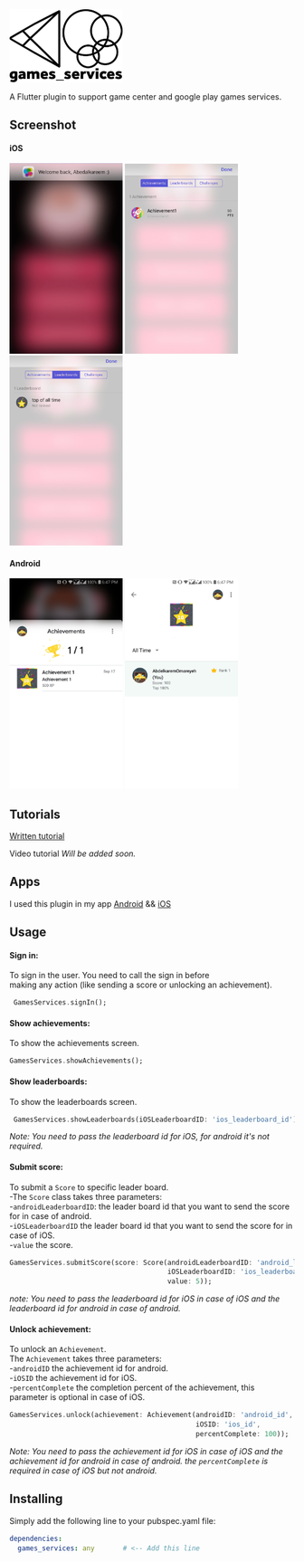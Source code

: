 <img src="https://github.com/Abedalkareem/games_services/raw/master/logo.png" width="200"/>

A Flutter plugin to support game center and google play games services.  

## Screenshot  
#### iOS  
<img src="https://raw.githubusercontent.com/Abedalkareem/games_services/master/screenshots/screenshot1.png" width="200"/> <img src="https://raw.githubusercontent.com/Abedalkareem/games_services/master/screenshots/screenshot2.png" width="200"/> <img src="https://raw.githubusercontent.com/Abedalkareem/games_services/master/screenshots/screenshot3.png" width="200"/>  
#### Android  
<img src="https://raw.githubusercontent.com/Abedalkareem/games_services/master/screenshots/screenshot4.png" width="200"/> <img src="https://raw.githubusercontent.com/Abedalkareem/games_services/master/screenshots/screenshot5.png" width="200"/>  

## Tutorials  

[Written tutorial](https://bit.ly/2yv1C00)  

Video tutorial
*Will be added soon.*  

## Apps  

I used this plugin in my app [Android](https://play.google.com/store/apps/details?id=com.jostudio.monkeybanana) && [iOS](https://apps.apple.com/gm/app/id1514479049)  

## Usage  
#### Sign in:  
To sign in the user. You need to call the sign in before  
making any action (like sending a score or unlocking an achievement).  
``` dart
 GamesServices.signIn();
```  

#### Show achievements:
To show the achievements screen.  
``` dart
GamesServices.showAchievements();
```  

#### Show leaderboards:
To show the leaderboards screen.  
``` dart
 GamesServices.showLeaderboards(iOSLeaderboardID: 'ios_leaderboard_id');
```  
*Note: You need to pass the leaderboard id for iOS, for android it's not required.*  

#### Submit score:  
To submit a ```Score``` to specific leader board.  
-The ```Score``` class takes three parameters:  
-```androidLeaderboardID```: the leader board id that you want to send the score for in case of android.  
-```iOSLeaderboardID``` the leader board id that you want to send the score for in case of iOS.  
-```value``` the score.  

``` dart
GamesServices.submitScore(score: Score(androidLeaderboardID: 'android_leaderboard_id',
                                       iOSLeaderboardID: 'ios_leaderboard_id',
                                       value: 5));
```  
  
*note: You need to pass the leaderboard id for iOS in case of iOS and the leaderboard id for android in case of android.*  

#### Unlock achievement:  
To unlock an ```Achievement```.  
The ```Achievement``` takes three parameters:  
-```androidID``` the achievement id for android.  
-```iOSID``` the achievement id for iOS.  
-```percentComplete``` the completion percent of the achievement, this parameter is optional in case of iOS.  

``` dart
GamesServices.unlock(achievement: Achievement(androidID: 'android_id',
                                              iOSID: 'ios_id',
                                              percentComplete: 100)); 
```  
  

*Note: You need to pass the achievement id for iOS in case of iOS and the achievement id for android in case of android.
the ```percentComplete``` is required in case of iOS but not android.*  

## Installing  
Simply add the following line to your pubspec.yaml file:  
``` yaml
dependencies:
  games_services: any       # <-- Add this line
```
  
